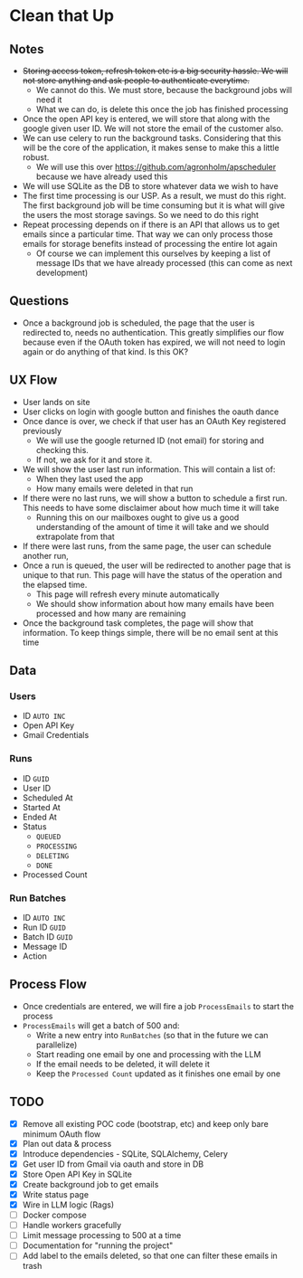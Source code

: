 # Clean that Up 

## Notes

- ~~Storing access token, refresh token etc is a big security hassle. We will not
  store anything and ask people to authenticate everytime.~~
  - We cannot do this. We must store, because the background jobs will need it
  - What we can do, is delete this once the job has finished processing
- Once the open API key is entered, we will store that along with the google
  given user ID. We will not store the email of the customer also.
- We can use celery to run the background tasks. Considering that this will be
  the core of the application, it makes sense to make this a little robust.
    - We will use this over https://github.com/agronholm/apscheduler because we
      have already used this
- We will use SQLite as the DB to store whatever data we wish to have
- The first time processing is our USP. As a result, we must do this right. The
  first background job will be time consuming but it is what will give the users
  the most storage savings. So we need to do this right
- Repeat processing depends on if there is an API that allows us to get emails
  since a particular time. That way we can only process those emails for storage
  benefits instead of processing the entire lot again
    - Of course we can implement this ourselves by keeping a list of message
      IDs that we have already processed (this can come as next development)

## Questions

- Once a background job is scheduled, the page that the user is redirected to,
  needs no authentication. This greatly simplifies our flow because even if the
  OAuth token has expired, we will not need to login again or do anything of
  that kind. Is this OK? 

## UX Flow

- User lands on site
- User clicks on login with google button and finishes the oauth dance
- Once dance is over, we check if that user has an OAuth Key registered
  previously
  - We will use the google returned ID (not email) for storing and checking
    this.
  - If not, we ask for it and store it.
- We will show the user last run information. This will contain a list of:
  - When they last used the app
  - How many emails were deleted in that run
- If there were no last runs, we will show a button to schedule a first run.
  This needs to have some disclaimer about how much time it will take
    - Running this on our mailboxes ought to give us a good understanding of
      the amount of time it will take and we should extrapolate from that
- If there were last runs, from the same page, the user can schedule another
  run,
- Once a run is queued, the user will be redirected to another page that is
  unique to that run. This page will have the status of the operation and the
  elapsed time.
    - This page will refresh every minute automatically
    - We should show information about how many emails have been processed and
      how many are remaining
- Once the background task completes, the page will show that information. To
  keep things simple, there will be no email sent at this time 

## Data

### Users

- ID `AUTO INC`
- Open API Key
- Gmail Credentials

### Runs

- ID `GUID`
- User ID
- Scheduled At
- Started At
- Ended At
- Status
  - `QUEUED`
  - `PROCESSING`
  - `DELETING`
  - `DONE`
- Processed Count

### Run Batches

- ID `AUTO INC`
- Run ID `GUID`
- Batch ID `GUID`
- Message ID
- Action

## Process Flow

- Once credentials are entered, we will fire a job `ProcessEmails` to start the process
- `ProcessEmails` will get a batch of 500 and:
  - Write a new entry into `RunBatches` (so that in the future we can parallelize)
  - Start reading one email by one and processing with the LLM
  - If the email needs to be deleted, it will delete it
  - Keep the `Processed Count` updated as it finishes one email by one


## TODO

- [X] Remove all existing POC code (bootstrap, etc) and keep only bare minimum OAuth flow
- [X] Plan out data & process
- [X] Introduce dependencies - SQLite, SQLAlchemy, Celery 
- [X] Get user ID from Gmail via oauth and store in DB
- [X] Store Open API Key in SQLite 
- [X] Create background job to get emails
- [X] Write status page
- [X] Wire in LLM logic (Rags)
- [ ] Docker compose
- [ ] Handle workers gracefully
- [ ] Limit message processing to 500 at a time
- [ ] Documentation for "running the project"
- [ ] Add label to the emails deleted, so that one can filter these emails in trash
